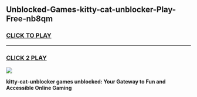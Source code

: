 
## Unblocked-Games-kitty-cat-unblocker-Play-Free-nb8qm
<h3>
<a href="https://premium76.site?title=kitty-cat-unblocker&ref=23A">CLICK TO PLAY</a></h3>
<hr>

<h3>
<a href="https://premium76.site?title=kitty-cat-unblocker&ref=23A">CLICK 2 PLAY</a>
  
</h3>

<a href="https://premium76.site?title=kitty-cat-unblocker&ref=23A"><img src="https://clearcache.store/games.png"></a>


**kitty-cat-unblocker games unblocked: Your Gateway to Fun and Accessible Online Gaming**
